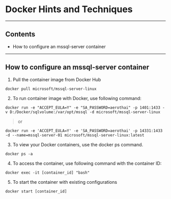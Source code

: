 # Docker Hints and Techniques

---

## Contents

- How to configure an mssql-server container

---

## How to configure an mssql-server container

1. Pull the container image from Docker Hub

```
docker pull microsoft/mssql-server-linux
```

2. To run container image with Docker, use following command:

```
docker run -e "ACCEPT_EULA=Y" -e "SA_PASSWORD=aerothai" -p 1401:1433 -v D:/Docker/sqlvolume:/var/opt/mssql -d microsoft/mssql-server-linux
```

> or
```
docker run -e 'ACCEPT_EULA=Y' -e 'SA_PASSWORD=aerothai' -p 14331:1433 -d --name=mssql-server-01 microsoft/mssql-server-linux:latest
```

3. To view your Docker containers, use the docker ps command.

```
docker ps -a
```

4. To access the container, use following command with the container ID:

```
docker exec -it [container_id] "bash"
```

5. To start the container with existing configurations

```
docker start [container_id]
```